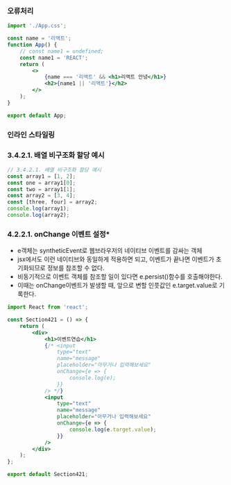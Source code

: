 ### 오류처리

```jsx
import './App.css';

const name = '리액트';
function App() {
	// const name1 = undefined;
	const name1 = 'REACT';
	return (
		<>
			{name === '리액트' && <h1>리액트 안녕</h1>}
			<h2>{name1 || '리액트'}</h2>
		</>
	);
}

export default App;
```

### 인라인 스타일링

### 3.4.2.1. 배열 비구조화 할당 예시

```javascript
// 3.4.2.1. 배열 비구조화 할당 예시
const array1 = [1, 2];
const one = array1[0];
const two = array1[1];
const array2 = [3, 4];
const [three, four] = array2;
console.log(array1);
console.log(array2);
```

### 4.2.2.1. onChange 이벤트 설정\*

- e객체는 syntheticEvent로 웹브라우저의 네이티브 이벤트를 감싸는 객체
- jsx에서도 이런 네이티브와 동일하게 적용하면 되고, 이벤트가 끝나면 이벤트가 초기화되므로 정보를 참조할 수 없다.
- 비동기적으로 이벤트 객체를 참조할 일이 있다면 e.persist()함수를 호출해야한다.
- 이때는 onChange이벤트가 발생할 때, 앞으로 변할 인풋값인 e.target.value로 기록한다.

```jsx
import React from 'react';

const Section421 = () => {
	return (
		<div>
			<h1>이벤트연습</h1>
			{/* <input
				type="text"
				name="message"
				placeholder="아무거나 입력해보세요"
				onChange={e => {
					console.log(e);
				}}
			/> */}
			<input
				type="text"
				name="message"
				placeholder="아무거나 입력해보세요"
				onChange={e => {
					console.log(e.target.value);
				}}
			/>
		</div>
	);
};

export default Section421;
```
